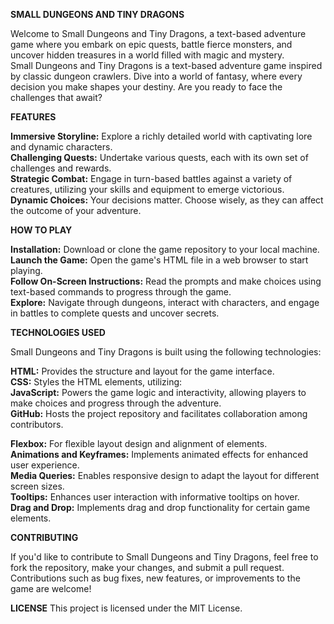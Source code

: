 **SMALL DUNGEONS AND TINY DRAGONS**

Welcome to Small Dungeons and Tiny Dragons, a text-based adventure game where you embark on epic quests, battle fierce monsters, and uncover hidden treasures in a world filled with magic and mystery.<br />
Small Dungeons and Tiny Dragons is a text-based adventure game inspired by classic dungeon crawlers. Dive into a world of fantasy, where every decision you make shapes your destiny. Are you ready to face the challenges that await?

**FEATURES**

**Immersive Storyline:** Explore a richly detailed world with captivating lore and dynamic characters.<br />
**Challenging Quests:** Undertake various quests, each with its own set of challenges and rewards.<br />
**Strategic Combat:** Engage in turn-based battles against a variety of creatures, utilizing your skills and equipment to emerge victorious.<br />
**Dynamic Choices:** Your decisions matter. Choose wisely, as they can affect the outcome of your adventure.

**HOW TO PLAY**

**Installation:** Download or clone the game repository to your local machine.<br />
**Launch the Game:** Open the game's HTML file in a web browser to start playing.<br />
**Follow On-Screen Instructions:** Read the prompts and make choices using text-based commands to progress through the game.<br />
**Explore:** Navigate through dungeons, interact with characters, and engage in battles to complete quests and uncover secrets.

**TECHNOLOGIES USED**

Small Dungeons and Tiny Dragons is built using the following technologies:

**HTML:** Provides the structure and layout for the game interface.<br />
**CSS:** Styles the HTML elements, utilizing:<br />
**JavaScript:** Powers the game logic and interactivity, allowing players to make choices and progress through the adventure.<br />
**GitHub:** Hosts the project repository and facilitates collaboration among contributors.

**Flexbox:** For flexible layout design and alignment of elements.<br />
**Animations and Keyframes:** Implements animated effects for enhanced user experience.<br />
**Media Queries:** Enables responsive design to adapt the layout for different screen sizes.<br />
**Tooltips:** Enhances user interaction with informative tooltips on hover.<br />
**Drag and Drop:** Implements drag and drop functionality for certain game elements.


**CONTRIBUTING**

If you'd like to contribute to Small Dungeons and Tiny Dragons, feel free to fork the repository, make your changes, and submit a pull request. Contributions such as bug fixes, new features, or improvements to the game are welcome!

**LICENSE**
This project is licensed under the MIT License.
